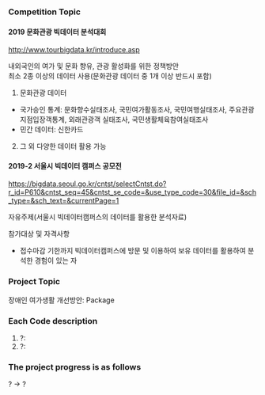 ### Competition Topic
#### 2019 문화관광 빅데이터 분석대회  
http://www.tourbigdata.kr/introduce.asp

내외국인의 여가 및 문화 향유, 관광 활성화를 위한 정책방안  
최소 2종 이상의 데이터 사용(문화관광 데이터 중 1개 이상 반드시 포함)
1) 문화관광 데이터
- 국가승인 통계: 문화향수실태조사, 국민여가활동조사, 국민여행실태조사, 주요관광지점입장객통계, 외래관광객 실태조사, 국민생활체육참여실태조사
- 민간 데이터: 신한카드
2) 그 외 다양한 데이터 활용 가능

#### 2019-2 서울시 빅데이터 캠퍼스 공모전  
https://bigdata.seoul.go.kr/cntst/selectCntst.do?r_id=P610&cntst_seq=45&cntst_se_code=&use_type_code=30&file_id=&sch_type=&sch_text=&currentPage=1

자유주제(서울시 빅데이터캠퍼스의 데이터를 활용한 분석자료)

참가대상 및 자격사항
- 접수마감 기한까지 빅데이터캠퍼스에 방문 및 이용하여 보유 데이터를 활용하여 분석한 경험이 있는 자

### Project Topic
장애인 여가생활 개선방안: Package

### Each Code description
1. ?:
2. ?:

### The project progress is as follows
? -> ?

